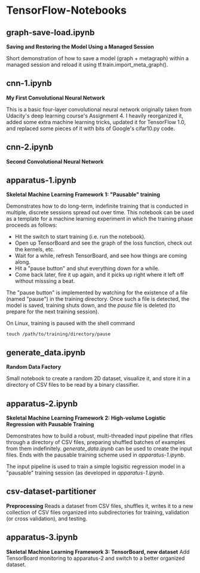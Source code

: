 # TensorFlow-Notebooks

## graph-save-load.ipynb
**Saving and Restoring the Model Using a Managed Session**

Short demonstration of how to save a model (graph + metagraph) within a managed session and reload it using tf.train.import\_meta\_graph().

## cnn-1.ipynb
**My First Convolutional Neural Network**

This is a basic four-layer convolutional neural network originally taken from Udacity's deep learning course's Assignment 4. I heavily reorganized it, added some extra machine learning tricks, updated it for TensorFlow 1.0, and replaced some pieces of it with bits of Google's cifar10.py code.

## cnn-2.ipynb
**Second Convolutional Neural Network**

## apparatus-1.ipynb
**Skeletal Machine Learning Framework 1: "Pausable" training**

Demonstrates how to do long-term, indefinite training that is conducted in multiple, discrete sessions spread out over time.  This notebook can be used as a template for a machine learning experiment in which the training phase proceeds as follows:
- Hit the switch to start training (i.e. run the notebook).
- Open up TensorBoard and see the graph of the loss function, check out the kernels, etc.
- Wait for a while, refresh TensorBoard, and see how things are coming along.
- Hit a "pause button" and shut everything down for a while.
- Come back later, fire it up again, and it picks up right where it left off without misssing a beat.

The "pause button" is implemented by watching for the existence of a file (named "pause") in the training directory. Once such a file is detected, the model is saved, training shuts down, and the *pause* file is deleted (to prepare for the next training session).  

On Linux, training is paused with the shell command
```
touch /path/to/training/directory/pause
```

## generate\_data.ipynb
**Random Data Factory**

Small notebook to create a random 2D dataset, visualize it, and store it in a directory of CSV files to be read by a binary classifier.

## apparatus-2.ipynb
**Skeletal Machine Learning Framework 2: High-volume Logistic Regression with Pausable Training**

Demonstrates how to build a robust, multi-threaded input pipeline that rifles through a directory of CSV files, preparing shuffled batches of examples from them indefinitely.  *generate\_data.ipynb* can be used to create the input files.  Ends with the pausable training scheme used in *apparatus-1.ipynb*.

The input pipeline is used to train a simple logisitic regression model in a "pausable" training session (as developed in *apparatus-1.ipynb*.


## csv-dataset-partitioner
**Preprocessing**
Reads a dataset from CSV files, shuffles it, writes it to a new collection of CSV files organized into subdirectories for training, validation (or cross validation), and testing.

## apparatus-3.ipynb
**Skeletal Machine Learning Framework 3: TensorBoard, new dataset**
Add TensorBoard monitoring to apparatus-2 and switch to a better organized dataset.

